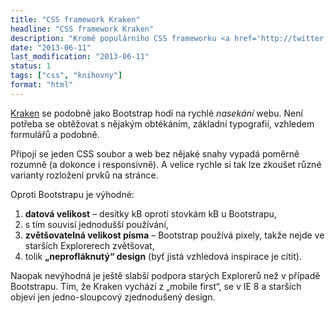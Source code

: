 ```yaml
---
title: "CSS framework Kraken"
headline: "CSS framework Kraken"
description: "Kromě populárního CSS frameworku <a href='http://twitter.github.io/bootstrap/'>Bootstrap</a> existují i další zajímavé. Kraken je jeden takový."
date: "2013-06-11"
last_modification: "2013-06-11"
status: 1
tags: ["css", "knihovny"]
format: "html"
---
```


<p><a href='http://cferdinandi.github.io/kraken/index.html'>Kraken</a> se podobně jako Bootstrap hodí na rychlé <i>nasekání</i> webu. Není potřeba se obtěžovat s nějakým obtékáním, základní typografií, vzhledem formulářů a podobně. 
<p>Připojí se jeden CSS soubor a web bez nějaké snahy vypadá poměrně rozumně (a dokonce i responsivně). A velice rychle si tak lze zkoušet různé varianty rozložení prvků na stránce.

<p>Oproti Bootstrapu je výhodné:

<ol>
<li><b>datová velikost</b> – desítky kB oproti stovkám kB u Bootstrapu,
<li>s tím souvisí jednodušší používání,
<li><b>zvětšovatelná velikost písma</b> – Bootstrap používá pixely, takže nejde ve starších Explorerech zvětšovat,
<li>tolik <b>„neprofláknutý“ design</b> (byť jistá vzhledová inspirace je cítit).
</ol>

<p>Naopak nevýhodná je ještě slabší podpora starých Explorerů než v případě Bootstrapu. Tím, že Kraken vychází z „mobile first“, se v IE 8 a starších objeví jen jedno-sloupcový zjednodušený design. 